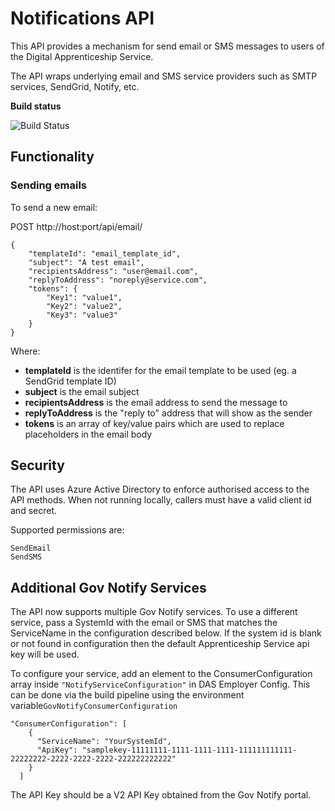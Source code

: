 # Notifications API #

This API provides a mechanism for send email or SMS messages to users of the Digital Apprenticeship Service.

The API wraps underlying email and SMS service providers such as SMTP services, SendGrid, Notify, etc.

**Build status**

![Build Status](https://sfa-gov-uk.visualstudio.com/_apis/public/build/definitions/c39e0c0b-7aff-4606-b160-3566f3bbce23/148/badge)


## Functionality ##

### Sending emails ###

To send a new email:

POST http://host:port/api/email/

    {
        "templateId": "email_template_id",
        "subject": "A test email",
        "recipientsAddress": "user@email.com",
        "replyToAddress": "noreply@service.com",
        "tokens": {
            "Key1": "value1",
            "Key2": "value2",
            "Key3": "value3"
        }
    }

Where:

- **templateId** is the identifer for the email template to be used (eg. a SendGrid template ID)
- **subject** is the email subject
- **recipientsAddress** is the email address to send the message to
- **replyToAddress** is the "reply to" address that will show as the sender
- **tokens** is an array of key/value pairs which are used to replace placeholders in the email body


## Security ##

The API uses Azure Active Directory to enforce authorised access to the API methods. When not running locally, callers must have a valid client id and secret.

Supported permissions are:

    SendEmail
    SendSMS


## Additional Gov Notify Services ##

The API now supports multiple Gov Notify services. To use a different service, pass a SystemId with the email or SMS that matches the ServiceName in the configuration described below. If the system id is blank or not found in configuration then the default Apprenticeship Service api key will be used.

To configure your service, add an element to the ConsumerConfiguration array inside `"NotifyServiceConfiguration"` in DAS Employer Config. This can be done via the build pipeline using the environment variable`GovNotifyConsumerConfiguration`

```
"ConsumerConfiguration": [
    {
      "ServiceName": "YourSystemId",
      "ApiKey": "samplekey-11111111-1111-1111-1111-111111111111-22222222-2222-2222-2222-222222222222"
    }
  ]
```

The API Key should be a V2 API Key obtained from the Gov Notify portal.
